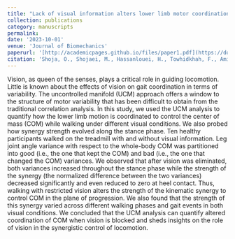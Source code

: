```yaml
---
title: "Lack of visual information alters lower limb motor coordination to control center of mass trajectory during walking"
collection: publications
category: manuscripts
permalink:
date: '2023-10-01'
venue: 'Journal of Biomechanics'
paperurl: '[http://academicpages.github.io/files/paper1.pdf](https://doi.org/10.1016/j.jbiomech.2023.111650)'
citation: 'Shoja, O., Shojaei, M., Hassanlouei, H., Towhidkhah, F., Amiri, M., Boroomand, H., ... & Zhang, L. (2023). Lack of visual information alters lower limb motor coordination to control center of mass trajectory during walking. Journal of Biomechanics, 155, 111650.'
---
```


Vision, as queen of the senses, plays a critical role in guiding locomotion. Little is known about the effects of vision on gait coordination in terms of variability. The uncontrolled manifold (UCM) approach offers a window to the structure of motor variability that has been difficult to obtain from the traditional correlation analysis. In this study, we used the UCM analysis to quantify how the lower limb motion is coordinated to control the center of mass (COM) while walking under different visual conditions. We also probed how synergy strength evolved along the stance phase. Ten healthy participants walked on the treadmill with and without visual information. Leg joint angle variance with respect to the whole-body COM was partitioned into good (i.e., the one that kept the COM) and bad (i.e., the one that changed the COM) variances. We observed that after vision was eliminated, both variances increased throughout the stance phase while the strength of the synergy (the normalized difference between the two variances) decreased significantly and even reduced to zero at heel contact. Thus, walking with restricted vision alters the strength of the kinematic synergy to control COM in the plane of progression. We also found that the strength of this synergy varied across different walking phases and gait events in both visual conditions. We concluded that the UCM analysis can quantify altered coordination of COM when vision is blocked and sheds insights on the role of vision in the synergistic control of locomotion.
